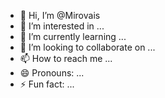 - 👋 Hi, I’m @Mirovais
- 👀 I’m interested in ...
- 🌱 I’m currently learning ...
- 💞️ I’m looking to collaborate on ...
- 📫 How to reach me ...
- 😄 Pronouns: ...
- ⚡ Fun fact: ...

<!---
Mirovais/Mirovais is a ✨ special ✨ repository because its `README.md` (this file) appears on your GitHub profile.
You can click the Preview link to take a look at your changes.
--->
